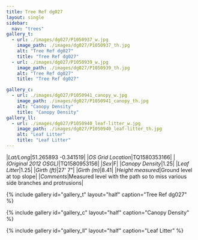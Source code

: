 ```yaml
---
title: Tree Ref dg027
layout: single
sidebar:
  nav: "trees"
gallery_t: 
  - url: ./images/dg027/P1050937_w.jpg
    image_path: ./images/dg027/P1050937_th.jpg
    alt: "Tree Ref dg027"
    title: "Tree Ref dg027"
  - url: ./images/dg027/P1050939_w.jpg
    image_path: ./images/dg027/P1050939_th.jpg
    alt: "Tree Ref dg027"
    title: "Tree Ref dg027"

gallery_c:
  - url: ./images/dg027/P1050941_canopy_w.jpg
    image_path: ./images/dg027/P1050941_canopy_th.jpg
    alt: "Canopy Density"
    title: "Canopy Density"
gallery_ll:
  - url: ./images/dg027/P1050940_leaf-litter_w.jpg
    image_path: ./images/dg027/P1050940_leaf-litter_th.jpg
    alt: "Leaf Litter"
    title: "Leaf Litter"
---
```


|*Lat/Long*|51.265893 -0.341519|
|*OS Grid Location*|TQ1580353166|
|*(Original 2012 OSGL)*|TQ1580953156|
|*Sex*|F|
|*Canopy Density*|1.25|
|*Leaf Litter*|1.25|
|*Girth (ft)*|27' 7"|
|*Girth (m)*|8.41|
|*Height measured*|Ground level at top slope|
|*Comments*|Measured level with the path so to miss various side branches and protrusions|

{% include gallery id="gallery_t" layout="half" caption="Tree Ref dg027" %}

{% include gallery id="gallery_c" layout="half" caption="Canopy Density" %}

{% include gallery id="gallery_ll" layout="half" caption="Leaf Litter" %}

